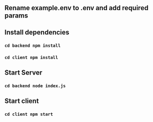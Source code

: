 ## Rename example.env to .env and add required params

## Install dependencies

### `cd backend npm install`

### `cd client npm install`

## Start Server

### `cd backend node index.js`


## Start client

### `cd client npm start`